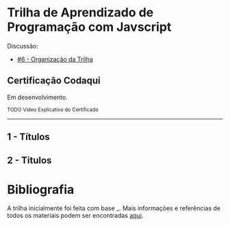 
# Trilha de Aprendizado de Programação com Javscript

Discussão:

- [#6 - Organização da Trilha](https://github.com/codaqui/institucional/issues/6)

## Certificação Codaqui

Em desenvolvimento.

<small> TODO Video Explicativo do Certificado </small>

---

## 1 - Títulos
## 2 - Titulos


# Bibliografia 

A trilha inicialmente foi feita com base _. Mais informações e referências de todos os materiais podem ser encontradas [aqui]((https://github.com/codaqui/institucional/issues/6)).

